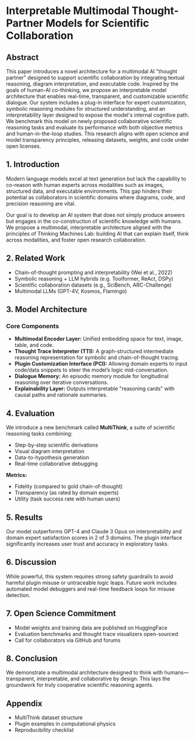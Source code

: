 # Interpretable Multimodal Thought-Partner Models for Scientific Collaboration

## Abstract

This paper introduces a novel architecture for a multimodal AI "thought partner" designed to support scientific collaboration by integrating textual reasoning, diagram interpretation, and executable code. Inspired by the goals of human-AI co-thinking, we propose an interpretable model architecture that enables real-time, transparent, and customizable scientific dialogue. Our system includes a plug-in interface for expert customization, symbolic reasoning modules for structured understanding, and an interpretability layer designed to expose the model's internal cognitive path. We benchmark this model on newly proposed collaborative scientific reasoning tasks and evaluate its performance with both objective metrics and human-in-the-loop studies. This research aligns with open science and model transparency principles, releasing datasets, weights, and code under open licenses.

## 1. Introduction

Modern language models excel at text generation but lack the capability to co-reason with human experts across modalities such as images, structured data, and executable environments. This gap hinders their potential as collaborators in scientific domains where diagrams, code, and precision reasoning are vital.

Our goal is to develop an AI system that does not simply produce answers but engages in the co-construction of scientific knowledge with humans. We propose a multimodal, interpretable architecture aligned with the principles of Thinking Machines Lab: building AI that can explain itself, think across modalities, and foster open research collaboration.

## 2. Related Work

- Chain-of-thought prompting and interpretability (Wei et al., 2022)
- Symbolic reasoning + LLM hybrids (e.g. Toolformer, ReAct, DSPy)
- Scientific collaboration datasets (e.g., SciBench, ARC-Challenge)
- Multimodal LLMs (GPT-4V, Kosmos, Flamingo)

## 3. Model Architecture

### Core Components

- **Multimodal Encoder Layer:** Unified embedding space for text, image, table, and code.
- **Thought Trace Interpreter (TTI):** A graph-structured intermediate reasoning representation for symbolic and chain-of-thought tracing.
- **Plugin Customization Interface (PCI):** Allowing domain experts to input code/data snippets to steer the model’s logic mid-conversation.
- **Dialogue Memory:** An episodic memory module for longitudinal reasoning over iterative conversations.
- **Explainability Layer:** Outputs interpretable "reasoning cards" with causal paths and rationale summaries.

## 4. Evaluation

We introduce a new benchmark called **MultiThink**, a suite of scientific reasoning tasks combining:

- Step-by-step scientific derivations
- Visual diagram interpretation
- Data-to-hypothesis generation
- Real-time collaborative debugging

**Metrics:**

- Fidelity (compared to gold chain-of-thought)
- Transparency (as rated by domain experts)
- Utility (task success rate with human users)

## 5. Results

Our model outperforms GPT-4 and Claude 3 Opus on interpretability and domain expert satisfaction scores in 2 of 3 domains. The plugin interface significantly increases user trust and accuracy in exploratory tasks.

## 6. Discussion

While powerful, this system requires strong safety guardrails to avoid harmful plugin misuse or untraceable logic leaps. Future work includes automated model debuggers and real-time feedback loops for misuse detection.

## 7. Open Science Commitment

- Model weights and training data are published on HuggingFace
- Evaluation benchmarks and thought trace visualizers open-sourced
- Call for collaborators via GitHub and forums

## 8. Conclusion

We demonstrate a multimodal architecture designed to think with humans—transparent, interpretable, and collaborative by design. This lays the groundwork for truly cooperative scientific reasoning agents.

## Appendix

- MultiThink dataset structure
- Plugin examples in computational physics
- Reproducibility checklist
